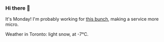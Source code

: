 ### Hi there :wave:

It's Monday! I'm probably working for [this bunch](https://github.com/kohofinancial), making a service more micro.

Weather in Toronto: light snow, at -7°C.
